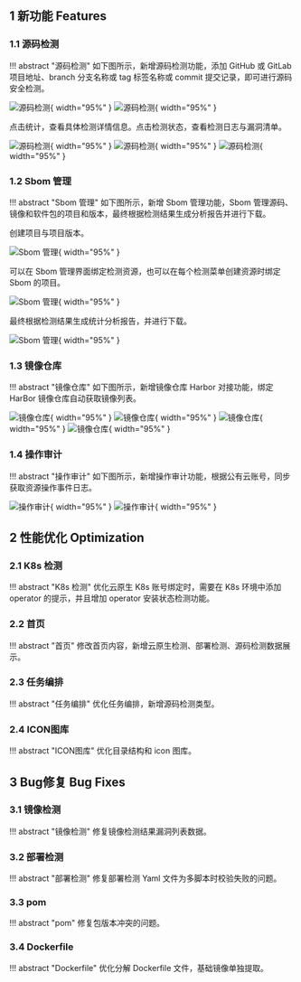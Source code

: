 ## 1 新功能 Features

### 1.1 源码检测

!!! abstract "源码检测"
    如下图所示，新增源码检测功能，添加 GitHub 或 GitLab 项目地址、branch 分支名称或 tag 标签名称或 commit 提交记录，即可进行源码安全检测。

![源码检测](../img/release/0.3.0/code.png){ width="95%" }
![源码检测](../img/release/0.3.0/code1.png){ width="95%" }

点击统计，查看具体检测详情信息。点击检测状态，查看检测日志与漏洞清单。

![源码检测](../img/release/0.3.0/code2.png){ width="95%" }
![源码检测](../img/release/0.3.0/code3.png){ width="95%" }
![源码检测](../img/release/0.3.0/code4.png){ width="95%" }

### 1.2 Sbom 管理

!!! abstract "Sbom 管理"
    如下图所示，新增 Sbom 管理功能，Sbom 管理源码、镜像和软件包的项目和版本，最终根据检测结果生成分析报告并进行下载。

创建项目与项目版本。

![Sbom 管理](../img/release/0.3.0/sbom.png){ width="95%" }

可以在 Sbom 管理界面绑定检测资源，也可以在每个检测菜单创建资源时绑定 Sbom 的项目。

![Sbom 管理](../img/release/0.3.0/sbom1.png){ width="95%" }

最终根据检测结果生成统计分析报告，并进行下载。

![Sbom 管理](../img/release/0.3.0/sbom2.png){ width="95%" }

### 1.3 镜像仓库

!!! abstract "镜像仓库"
    如下图所示，新增镜像仓库 Harbor 对接功能，绑定 HarBor 镜像仓库自动获取镜像列表。

![镜像仓库](../img/release/0.3.0/image1.png){ width="95%" }
![镜像仓库](../img/release/0.3.0/image2.png){ width="95%" }
![镜像仓库](../img/release/0.3.0/image3.png){ width="95%" }
![镜像仓库](../img/release/0.3.0/image4.png){ width="95%" }

### 1.4 操作审计

!!! abstract "操作审计"
    如下图所示，新增操作审计功能，根据公有云账号，同步获取资源操作事件日志。

![操作审计](../img/release/0.3.0/event1.png){ width="95%" }
![操作审计](../img/release/0.3.0/event.png){ width="95%" }

## 2 性能优化 Optimization

### 2.1 K8s 检测

!!! abstract "K8s 检测"
    优化云原生 K8s 账号绑定时，需要在 K8s 环境中添加 operator 的提示，并且增加 operator 安装状态检测功能。

### 2.2 首页

!!! abstract "首页"
    修改首页内容，新增云原生检测、部署检测、源码检测数据展示。

### 2.3 任务编排

!!! abstract "任务编排"
    优化任务编排，新增源码检测类型。

### 2.4 ICON图库

!!! abstract "ICON图库"
    优化目录结构和 icon 图库。


## 3 Bug修复 Bug Fixes

### 3.1 镜像检测

!!! abstract "镜像检测"
    修复镜像检测结果漏洞列表数据。

### 3.2 部署检测

!!! abstract "部署检测"
    修复部署检测 Yaml 文件为多脚本时校验失败的问题。

### 3.3 pom

!!! abstract "pom"
    修复包版本冲突的问题。

### 3.4 Dockerfile

!!! abstract "Dockerfile"
    优化分解 Dockerfile 文件，基础镜像单独提取。
